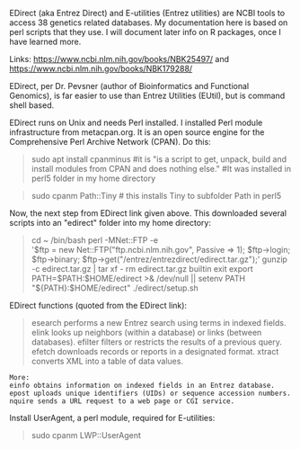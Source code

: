 EDirect (aka Entrez Direct) and E-utilities (Entrez utilities) are NCBI tools to access 38 genetics related databases. My
documentation here is based on perl scripts that they use. I will document later info on R packages, once I have learned more.

Links: https://www.ncbi.nlm.nih.gov/books/NBK25497/ and https://www.ncbi.nlm.nih.gov/books/NBK179288/

EDirect, per Dr. Pevsner (author of Bioinformatics and Functional Genomics), is far easier to use than Entrez Utilities (EUtil), but is command shell based. 

EDirect runs on Unix and needs Perl installed. I installed Perl module infrastructure from metacpan.org. It is an open source engine for the
Comprehensive Perl Archive Network (CPAN). 
Do this: 
>sudo apt install cpanminus 
  #it is "is a script to get, unpack, build and install modules from CPAN and does nothing else."
  #It was installed in perl5 folder in my home directory
  
>sudo cpanm Path::Tiny # this installs Tiny to subfolder Path in perl5

Now, the next step from EDirect link given above. This downloaded several scripts into an "edirect" folder into my home directory:
>cd ~
  /bin/bash
  perl -MNet::FTP -e \
    '$ftp = new Net::FTP("ftp.ncbi.nlm.nih.gov", Passive => 1);
     $ftp->login; $ftp->binary;
     $ftp->get("/entrez/entrezdirect/edirect.tar.gz");'
  gunzip -c edirect.tar.gz | tar xf -
  rm edirect.tar.gz
  builtin exit
  export PATH=$PATH:$HOME/edirect >& /dev/null || setenv PATH "${PATH}:$HOME/edirect"
  ./edirect/setup.sh
  
  EDirect functions (quoted from the EDirect link):
  > esearch performs a new Entrez search using terms in indexed fields.
    elink looks up neighbors (within a database) or links (between databases).
    efilter filters or restricts the results of a previous query.
    efetch downloads records or reports in a designated format.
    xtract converts XML into a table of data values.

    More:
    einfo obtains information on indexed fields in an Entrez database.
    epost uploads unique identifiers (UIDs) or sequence accession numbers.
    nquire sends a URL request to a web page or CGI service.
    
Install UserAgent, a perl module, required for E-utilities:
>sudo cpanm LWP::UserAgent    
